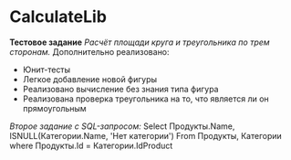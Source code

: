 # CalculateLib

**Тестовое задание**
*Расчёт площади круга и треугольника по трем сторонам.*
Дополнительно реализовано:
- Юнит-тесты
- Легкое добавление новой фигуры
- Реализовано вычисление без знания типа фигура
- Реализована проверка треугольника на то, что является ли он прямоугольным

*Второе задание с SQL-запросом:*
Select Продукты.Name, ISNULL(Категории.Name, 'Нет категории')
From Продукты, Категории where Продукты.Id = Категории.IdProduct
